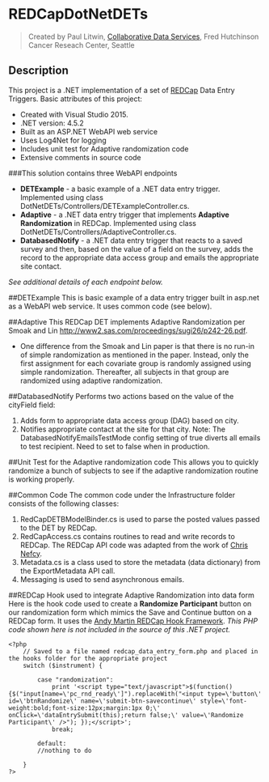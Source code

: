 # REDCapDotNetDETs
> Created by Paul Litwin, [Collaborative Data Services](http://cds.fredhutch.org), Fred Hutchinson Cancer Reseach Center, Seattle

## Description
This project is a .NET implementation of a set of [REDCap](https://projectredcap.org) Data Entry Triggers.
Basic attributes of this project:
- Created with Visual Studio 2015.
- .NET version: 4.5.2
- Built as an ASP.NET WebAPI web service
- Uses Log4Net for logging
- Includes unit test for Adaptive randomization code
- Extensive comments in source code

###This solution contains three WebAPI endpoints
- **DETExample** - a basic example of a .NET data entry trigger. Implemented using class  DotNetDETs/Controllers/DETExampleController.cs.
- **Adaptive** - a .NET data entry trigger that implements **Adaptive Randomization** in REDCap. Implemented using class  DotNetDETs/Controllers/AdaptiveController.cs.
- **DatabasedNotify** - a .NET data entry trigger that reacts to a saved survey and then, based on the value
of a field on the survey, adds the record to the appropriate data access group and emails the
appropriate site contact.

*See additional details of each endpoint below.*

##DETExample
This is basic example of a data entry trigger built in asp.net as a WebAPI web service. It uses common code (see below).

##Adaptive
This REDCap DET implements Adaptive Randomization per Smoak and Lin 
<http://www2.sas.com/proceedings/sugi26/p242-26.pdf>.
- One difference from the Smoak and Lin paper is that there is no run-in of simple randomization as mentioned in the paper. Instead, only the first assignment for each covariate group is randomly assigned using simple randomization. Thereafter, all subjects in that group are randomized using adaptive randomization.

##DatabasedNotify
Performs two actions based on the value of the cityField field:
1. Adds form to appropriate data access group (DAG) based on city.
2. Notifies appropriate contact at the site for that city.
Note: The DatabasedNotifyEmailsTestMode config setting of true diverts all emails to 
test recipient. Need to set to false when in production.


##Unit Test for the Adaptive randomization code
This allows you to quickly randomize a bunch of subjects to see if the adaptive randomization routine is working properly.

##Common Code
The common code under the Infrastructure folder consists of the following classes:
1. RedCapDETBModelBinder.cs is used to parse the posted values passed to the DET by REDCap. 
2. RedCapAccess.cs contains routines to read and write records to REDCap. The REDCap API code was adapted from the work of [Chris Nefcy](https://github.com/redcap-tools/nef-c-sharp).
3. Metadata.cs is a class used to store the metadata (data dictionary) from the ExportMetadata API call.
4. Messaging is used to send asynchronous emails.

##REDCap Hook used to integrate Adaptive Randomization into data form
Here is the hook code used to create a **Randomize Participant** button on our randomization form which mimics the Save and Continue button on a REDCap form. It uses the [Andy Martin REDCap Hook Framework](https://github.com/123andy/redcap-hook-framework). *This PHP code shown here is not included in the source of this .NET project.*
```
<?php
	// Saved to a file named redcap_data_entry_form.php and placed in the hooks folder for the appropriate project
	switch ($instrument) {

        case "randomization":
			print '<script type="text/javascript">$(function() {$("input[name=\'pc_rnd_ready\']").replaceWith("<input type=\'button\' id=\'btnRandomize\' name=\'submit-btn-savecontinue\' style=\'font-weight:bold;font-size:12px;margin:1px 0;\' onClick=\'dataEntrySubmit(this);return false;\' value=\'Randomize Participant\' />"); });</script>';
			break;

        default:
		//nothing to do
	
	}
?>
```

